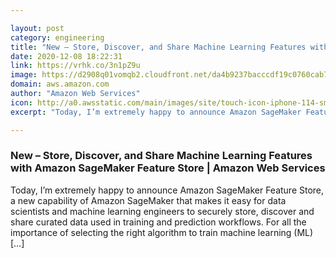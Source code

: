 ```yaml
---

layout: post
category: engineering
title: "New – Store, Discover, and Share Machine Learning Features with Amazon SageMaker Feature Store | Amazon Web Services"
date: 2020-12-08 18:22:31
link: https://vrhk.co/3n1pZ9u
image: https://d2908q01vomqb2.cloudfront.net/da4b9237bacccdf19c0760cab7aec4a8359010b0/2020/11/27/Site-Merch_Yavapai_Blog.png
domain: aws.amazon.com
author: "Amazon Web Services"
icon: http://a0.awsstatic.com/main/images/site/touch-icon-iphone-114-smile.png
excerpt: "Today, I’m extremely happy to announce Amazon SageMaker Feature Store, a new capability of Amazon SageMaker that makes it easy for data scientists and machine learning engineers to securely store, discover and share curated data used in training and prediction workflows. For all the importance of selecting the right algorithm to train machine learning (ML) […]"

---
```


### New – Store, Discover, and Share Machine Learning Features with Amazon SageMaker Feature Store | Amazon Web Services

Today, I’m extremely happy to announce Amazon SageMaker Feature Store, a new capability of Amazon SageMaker that makes it easy for data scientists and machine learning engineers to securely store, discover and share curated data used in training and prediction workflows. For all the importance of selecting the right algorithm to train machine learning (ML) […]